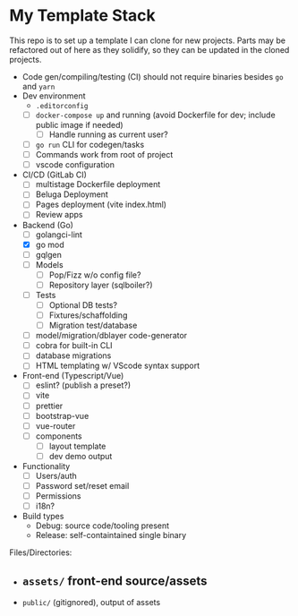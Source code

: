 # My Template Stack

This repo is to set up a template I can clone for new projects. Parts may be refactored out of here as they solidify, so they can be updated in the cloned projects.

- Code gen/compiling/testing (CI) should not require binaries besides `go` and `yarn`
- Dev environment
  - `.editorconfig`
  - [ ] `docker-compose up` and running (avoid Dockerfile for dev; include public image if needed)
    - [ ] Handle running as current user?
  - [ ] `go run` CLI for codegen/tasks
  - [ ] Commands work from root of project
  - [ ] vscode configuration
- CI/CD (GitLab CI)
  - [ ] multistage Dockerfile deployment
  - [ ] Beluga Deployment
  - [ ] Pages deployment (vite index.html)
  - [ ] Review apps
- Backend (Go)
  - [ ] golangci-lint
  - [x] go mod
  - [ ] gqlgen
  - [ ] Models
    - [ ] Pop/Fizz w/o config file?
    - [ ] Repository layer (sqlboiler?)
  - [ ] Tests
    - [ ] Optional DB tests?
    - [ ] Fixtures/schaffolding
    - [ ] Migration test/database
  - [ ] model/migration/dblayer code-generator
  - [ ] cobra for built-in CLI
  - [ ] database migrations
  - [ ] HTML templating w/ VScode syntax support
- Front-end (Typescript/Vue)
  - [ ] eslint? (publish a preset?)
  - [ ] vite
  - [ ] prettier
  - [ ] bootstrap-vue
  - [ ] vue-router
  - [ ] components
    - [ ] layout template
    - [ ] dev demo output

- Functionality
  - [ ] Users/auth
  - [ ] Password set/reset email
  - [ ] Permissions
  - [ ] i18n?

- Build types
  - Debug: source code/tooling present
  - Release: self-containtained single binary

Files/Directories:

- `assets/` front-end source/assets
  - 
- `public/` (gitignored), output of assets 